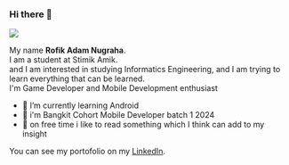 ### Hi there 👋

![](https://media.licdn.com/dms/image/D5616AQHROaKd5gkixg/profile-displaybackgroundimage-shrink_350_1400/0/1706683130736?e=1713398400&v=beta&t=mO_w7PhtAQLQkfAKC-kTM_R9mWDvL5ycMnbTbtYS9KU)

My name **Rofik Adam Nugraha**.<br>
I am a student at Stimik Amik.<br>
and I am interested in studying Informatics Engineering, and I am trying to learn everything that can be learned.<br>
I'm Game Developer and Mobile Development enthusiast
- 🌱 I’m currently learning Android
- 📕 i'm Bangkit Cohort Mobile Developer batch 1 2024
- 📖 on free time i like to read something which I think can add to my insight

  


You can see my portofolio on my [LinkedIn](https://www.linkedin.com/in/rofik-adam-nugraha-a65202222/).<br>

